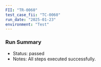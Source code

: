```yaml
---
FII: "TR-0060"
test_case_fii: "TC-0060"
run_date: "2025-01-23"
environment: "Test"
---
```


### Run Summary
- Status: passed
- Notes: All steps executed successfully.